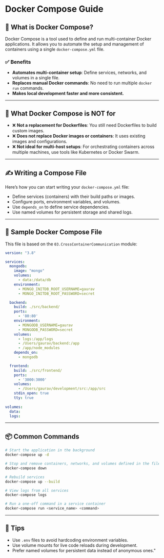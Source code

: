
# Docker Compose Guide

## 🚀 What is Docker Compose?

Docker Compose is a tool used to define and run multi-container Docker applications. It allows you to automate the setup and management of containers using a single `docker-compose.yml` file.

### ✅ Benefits
- **Automates multi-container setup**: Define services, networks, and volumes in a single file.
- **Replaces manual Docker commands**: No need to run multiple `docker run` commands.
- **Makes local development faster and more consistent.**

---

## 🚫 What Docker Compose is NOT for

- ❌ **Not a replacement for Dockerfiles**: You still need Dockerfiles to build custom images.
- ❌ **Does not replace Docker images or containers**: It uses existing images and configurations.
- ❌ **Not ideal for multi-host setups**: For orchestrating containers across multiple machines, use tools like Kubernetes or Docker Swarm.

---

## ✍️ Writing a Compose File

Here’s how you can start writing your `docker-compose.yml` file:

- Define services (containers) with their build paths or images.
- Configure ports, environment variables, and volumes.
- Use `depends_on` to define service dependencies.
- Use named volumes for persistent storage and shared logs.

---

## 📂 Sample Docker Compose File

This file is based on the `03.CrossContainerCommunication` module:

```yaml
version: "3.8"

services:
  mongodb:
    image: "mongo"
    volumes:
      - data:/data/db
    environment:
      - MONGO_INITDB_ROOT_USERNAME=gaurav
      - MONGO_INITDB_ROOT_PASSWORD=secret 

  backend:
    build: ./src/backend/
    ports:
      - '80:80'
    environment:
      - MONGODB_USERNAME=gaurav
      - MONGODB_PASSWORD=secret
    volumes:
      - logs:/app/logs
      - /Users/gaurav/backend:/app
      - /app/node_modules
    depends_on:
      - mongodb  

  frontend:
    build: ./src/frontend/
    ports:
      - '3000:3000'
    volumes:
      - /Users/gaurav/development/src:/app/src
    stdin_open: true
    tty: true
    
volumes:
  data:
  logs:
```

---

## 📦 Common Commands

```bash
# Start the application in the background
docker-compose up -d

# Stop and remove containers, networks, and volumes defined in the file
docker-compose down

# Rebuild services
docker-compose up --build

# View logs from all services
docker-compose logs

# Run a one-off command in a service container
docker-compose run <service_name> <command>
```

---

## 📌 Tips

- Use `.env` files to avoid hardcoding environment variables.
- Use volume mounts for live code reloads during development.
- Prefer named volumes for persistent data instead of anonymous ones."